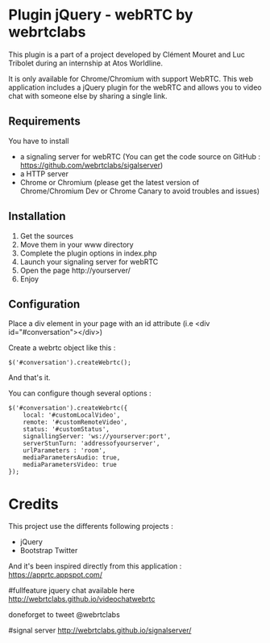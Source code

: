 # Plugin jQuery - webRTC by webrtclabs

This plugin is a part of a project developed by Clément Mouret and Luc Tribolet during an internship at Atos Worldline.

It is only available for Chrome/Chromium with support WebRTC. This web application includes a jQuery plugin for the webRTC and allows you to video chat with someone else by sharing a single link. 

## Requirements

You have to install 

- a signaling server for webRTC (You can get the code source on GitHub : https://github.com/webrtclabs/sigalserver)
- a HTTP server
- Chrome or Chromium (please get the latest version of Chrome/Chromium Dev or Chrome Canary to avoid troubles and issues)

## Installation

1. Get the sources
2. Move them in your www directory
3. Complete the plugin options in index.php
4. Launch your signaling server for webRTC
5. Open the page http://yourserver/
6. Enjoy

## Configuration

Place a div element in your page with an id attribute (i.e &lt;div id="#conversation"&gt;&lt;/div&gt;)

Create a webrtc object like this : 

	$('#conversation').createWebrtc(); 

And that's it.

You can configure though several options :

	$('#conversation').createWebrtc({
    	local: '#customLocalVideo',
    	remote: '#customRemoteVideo',
    	status: '#customStatus',
    	signallingServer: 'ws://yourserver:port',
		serverStunTurn: 'addressofyourserver',
		urlParameters : 'room',
		mediaParametersAudio: true,
		mediaParametersVideo: true
    });



# Credits

This project use the differents following projects :

- jQuery
- Bootstrap Twitter

And it's been inspired directly from this application : https://apprtc.appspot.com/

#fullfeature jquery chat available here 
http://webrtclabs.github.io/videochatwebrtc

doneforget to tweet @webrtclabs

#signal server 
http://webrtclabs.github.io/signalserver/
